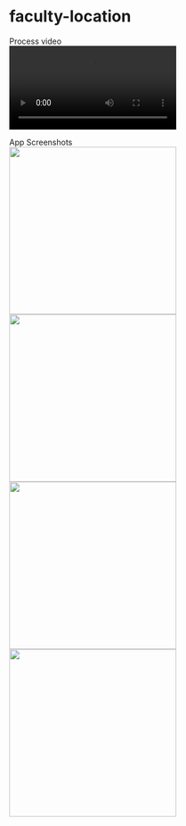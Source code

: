 # faculty-location

Process video  
![Process video](https://github.com/shwan26/faculty-location/blob/main/Screen%20Recording%202024-08-17%20at%2012.03.32%E2%80%AFPM.mov)

App Screenshots  
<img src="https://github.com/user-attachments/assets/4c614f3c-36c2-461e-b8b6-e639fee5a1b3" width="300"/>
<img src="https://github.com/user-attachments/assets/466973d2-9870-407e-ad9a-c18effcfba8d" width="300"/>
<img src="https://github.com/user-attachments/assets/3ba5bebf-13df-4558-8e06-2f8744e3e482" width="300"/>
<img src="https://github.com/user-attachments/assets/d31c4361-2d24-4774-8ac5-81bfa0448e4a" width="300"/>

